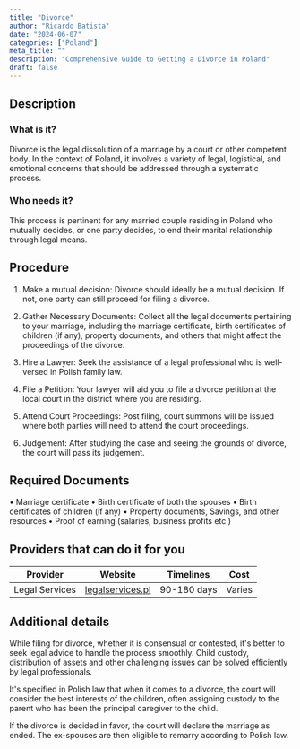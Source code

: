```yaml
---
title: "Divorce"
author: "Ricardo Batista"
date: "2024-06-07"
categories: ["Poland"]
meta_title: ""
description: "Comprehensive Guide to Getting a Divorce in Poland"
draft: false
---
```


## Description
### What is it?
Divorce is the legal dissolution of a marriage by a court or other competent body. In the context of Poland, it involves a variety of legal, logistical, and emotional concerns that should be addressed through a systematic process.

### Who needs it?
This process is pertinent for any married couple residing in Poland who mutually decides, or one party decides, to end their marital relationship through legal means.

## Procedure
1. Make a mutual decision: Divorce should ideally be a mutual decision. If not, one party can still proceed for filing a divorce.

2. Gather Necessary Documents: Collect all the legal documents pertaining to your marriage, including the marriage certificate, birth certificates of children (if any), property documents, and others that might affect the proceedings of the divorce.

3. Hire a Lawyer: Seek the assistance of a legal professional who is well-versed in Polish family law.

4. File a Petition: Your lawyer will aid you to file a divorce petition at the local court in the district where you are residing. 

5. Attend Court Proceedings: Post filing, court summons will be issued where both parties will need to attend the court proceedings. 

6. Judgement: After studying the case and seeing the grounds of divorce, the court will pass its judgement.

## Required Documents
• Marriage certificate 
• Birth certificate of both the spouses 
• Birth certificates of children (if any) 
• Property documents, Savings, and other resources 
• Proof of earning (salaries, business profits etc.) 

## Providers that can do it for you

| Provider        |     Website                                      |     Timelines    |       Cost      |
| --------------- | ---------------                                  |  :-------------: | :-------------: |
| Legal Services  | [legalservices.pl](http://www.legalservices.pl/) |  90-180 days     | Varies          |


## Additional details
While filing for divorce, whether it is consensual or contested, it's better to seek legal advice to handle the process smoothly. Child custody, distribution of assets and other challenging issues can be solved efficiently by legal professionals.

It's specified in Polish law that when it comes to a divorce, the court will consider the best interests of the children, often assigning custody to the parent who has been the principal caregiver to the child.

If the divorce is decided in favor, the court will declare the marriage as ended. The ex-spouses are then eligible to remarry according to Polish law.